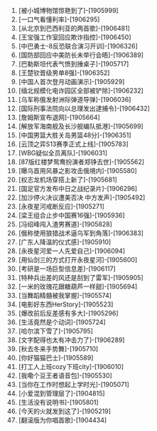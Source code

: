 
1. [被小城博物馆惊艳到了]-[1905999]
1. [一口气看懂利率]-[1906295]
1. [从北京到巴西利亚的两首歌]-[1906481]
1. [王宝强工作室回应欺诈指控]-[1906450]
1. [中巴勇士-8反恐联合演习开训]-[1906326]
1. [国防部回应中美防长未举行会晤]-[1906389]
1. [巴勒斯坦代表气愤到捶桌子]-[1905717]
1. [王楚钦晋级男单8强]-[1906352]
1. [中国人首次登月动画演示]-[1905929]
1. [缅北规模化电诈园区全部被铲除]-[1906232]
1. [乌军称俄发射洲际弹道导弹]-[1906036]
1. [国际刑事法院向以总理发出逮捕令]-[1906432]
1. [詹姆斯宣布退网]-[1905664]
1. [解放军海南舰及长沙舰编队抵港]-[1905699]
1. [中国男篮大胜关岛男篮48分]-[1906351]
1. [云顶之弈S13赛季正式上线]-[1905783]
1. [WBG疑似全员离队]-[1906031]
1. [87版红楼梦鸳鸯扮演者郑铮去世]-[1905562]
1. [曝乌首用风暴之影攻击俄境内]-[1905580]
1. [权志龙机场穿搭上新了]-[1905681]
1. [国足官方发布中日之战纪录片]-[1906296]
1. [加沙停火决议遭美否决 中方发声]-[1905492]
1. [永夜星河戒断反应]-[1905271]
1. [梁王组合止步中国赛16强]-[1905936]
1. [冯绍峰闯入渣男赛道]-[1905828]
1. [俄称使用狼猎战术逼乌军到角落]-[1906383]
1. [广东人降温的仪式感]-[1905910]
1. [永夜星河爱一人先爱自己]-[1906094]
1. [用仙剑三的方式打开永夜星河]-[1905600]
1. [考研是一场巨型信息差]-[1906117]
1. [特种兵出差的风还是刮到了雷军]-[1905905]
1. [一米的玫瑰花跟糖葫芦一样甜]-[1905694]
1. [当舞蹈精髓被我掌握]-[1905574]
1. [电影好东西HerStory]-[1905523]
1. [爆改前后反差感有多大]-[1905296]
1. [生活竟然是个动词]-[1905724]
1. [哈尔滨下雪了]-[1905795]
1. [文字配得也太有冲击力了]-[1906289]
1. [秋去冬来手势舞]-[1905710]
1. [你好猫猫巴士]-[1905589]
1. [打工人上班cozy下班city]-[1906010]
1. [我嘞个豆王者语音包]-[1905530]
1. [当你在工作时想起上学时光]-[1905071]
1. [小爱混到管理层了]-[1904815]
1. [生活没有说明书]-[1905801]
1. [今天的火就发到这了]-[1905219]
1. [翻滚版为你唱首歌]-[1904434]